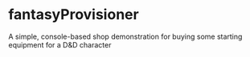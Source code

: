 # fantasyProvisioner
A simple, console-based shop demonstration for buying some starting equipment for a D&amp;D character
